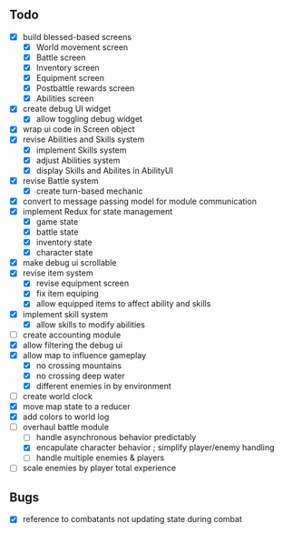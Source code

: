 ## Todo
 - [x] build blessed-based screens
     + [x] World movement screen
     + [x] Battle screen
     + [x] Inventory screen
     + [x] Equipment screen
     + [x] Postbattle rewards screen
     + [x] Abilities screen
 - [x] create debug UI widget 
    + [x] allow toggling debug widget
 - [x] wrap ui code in Screen object 
 - [x] revise Abilities and Skills system
    + [x] implement Skills system
    + [x] adjust Abilities system
    + [x] display Skills and Abilites in AbilityUI
 - [x] revise Battle system
    + [x] create turn-based mechanic
 - [x] convert to message passing model for module communication
 - [x] implement Redux for state management
    - [x] game state
    - [x] battle state
    - [x] inventory state
    - [x] character state
- [x] make debug ui scrollable
- [x] revise item system
    - [x] revise equipment screen
    - [x] fix item equiping
    - [x] allow equipped items to affect ability and skills
- [x] implement skill system
    - [x] allow skills to modify abilities
- [ ] create accounting module
- [x] allow filtering the debug ui
- [x] allow map to influence gameplay
    - [x]  no crossing mountains
    - [x]  no crossing deep water
    - [x]  different enemies in by environment
- [ ] create world clock
- [x] move map state to a reducer
- [x] add colors to world log
- [ ] overhaul battle module
    - [ ] handle asynchronous behavior predictably
    - [x] encapulate character behavior ; simplify player/enemy handling
    - [ ] handle multiple enemies & players
- [ ] scale enemies by player total experience

## Bugs
- [x] reference to combatants not updating state during combat

